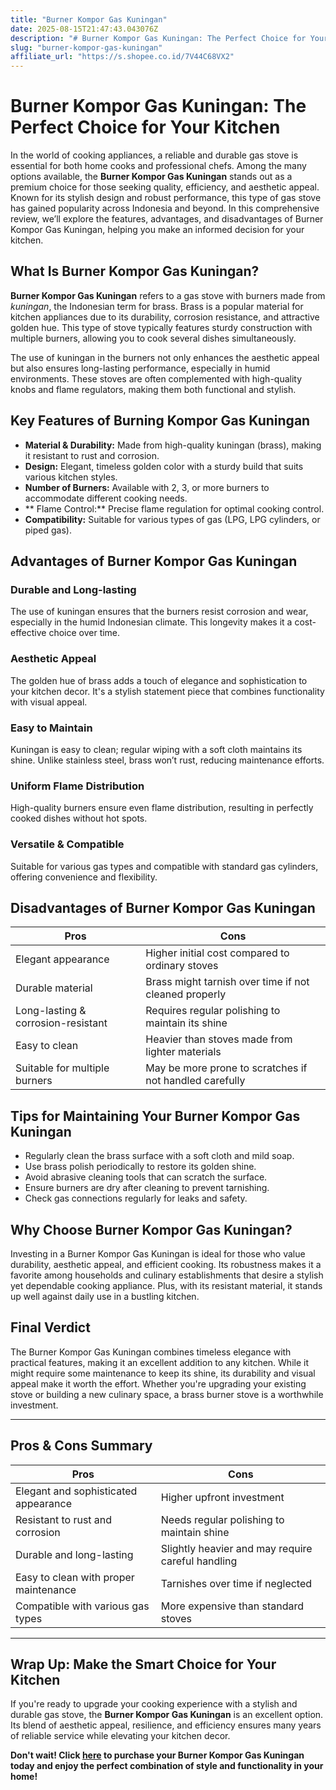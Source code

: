 ```yaml
---
title: "Burner Kompor Gas Kuningan"
date: 2025-08-15T21:47:43.043076Z
description: "# Burner Kompor Gas Kuningan: The Perfect Choice for Your Kitchen..."
slug: "burner-kompor-gas-kuningan"
affiliate_url: "https://s.shopee.co.id/7V44C68VX2"
---
```

# Burner Kompor Gas Kuningan: The Perfect Choice for Your Kitchen

In the world of cooking appliances, a reliable and durable gas stove is essential for both home cooks and professional chefs. Among the many options available, the **Burner Kompor Gas Kuningan** stands out as a premium choice for those seeking quality, efficiency, and aesthetic appeal. Known for its stylish design and robust performance, this type of gas stove has gained popularity across Indonesia and beyond. In this comprehensive review, we’ll explore the features, advantages, and disadvantages of Burner Kompor Gas Kuningan, helping you make an informed decision for your kitchen.

## What Is Burner Kompor Gas Kuningan?

**Burner Kompor Gas Kuningan** refers to a gas stove with burners made from *kuningan*, the Indonesian term for brass. Brass is a popular material for kitchen appliances due to its durability, corrosion resistance, and attractive golden hue. This type of stove typically features sturdy construction with multiple burners, allowing you to cook several dishes simultaneously.

The use of kuningan in the burners not only enhances the aesthetic appeal but also ensures long-lasting performance, especially in humid environments. These stoves are often complemented with high-quality knobs and flame regulators, making them both functional and stylish.

## Key Features of Burning Kompor Gas Kuningan

- **Material & Durability:** Made from high-quality kuningan (brass), making it resistant to rust and corrosion.
- **Design:** Elegant, timeless golden color with a sturdy build that suits various kitchen styles.
- **Number of Burners:** Available with 2, 3, or more burners to accommodate different cooking needs.
- ** Flame Control:** Precise flame regulation for optimal cooking control.
- **Compatibility:** Suitable for various types of gas (LPG, LPG cylinders, or piped gas).

## Advantages of Burner Kompor Gas Kuningan

### Durable and Long-lasting

The use of kuningan ensures that the burners resist corrosion and wear, especially in the humid Indonesian climate. This longevity makes it a cost-effective choice over time.

### Aesthetic Appeal

The golden hue of brass adds a touch of elegance and sophistication to your kitchen decor. It's a stylish statement piece that combines functionality with visual appeal.

### Easy to Maintain

Kuningan is easy to clean; regular wiping with a soft cloth maintains its shine. Unlike stainless steel, brass won’t rust, reducing maintenance efforts.

### Uniform Flame Distribution

High-quality burners ensure even flame distribution, resulting in perfectly cooked dishes without hot spots.

### Versatile & Compatible

Suitable for various gas types and compatible with standard gas cylinders, offering convenience and flexibility.

## Disadvantages of Burner Kompor Gas Kuningan

| Pros | Cons |
|---|---|
| Elegant appearance | Higher initial cost compared to ordinary stoves |
| Durable material | Brass might tarnish over time if not cleaned properly |
| Long-lasting & corrosion-resistant | Requires regular polishing to maintain its shine |
| Easy to clean | Heavier than stoves made from lighter materials |
| Suitable for multiple burners | May be more prone to scratches if not handled carefully |

## Tips for Maintaining Your Burner Kompor Gas Kuningan

- Regularly clean the brass surface with a soft cloth and mild soap.
- Use brass polish periodically to restore its golden shine.
- Avoid abrasive cleaning tools that can scratch the surface.
- Ensure burners are dry after cleaning to prevent tarnishing.
- Check gas connections regularly for leaks and safety.

## Why Choose Burner Kompor Gas Kuningan?

Investing in a Burner Kompor Gas Kuningan is ideal for those who value durability, aesthetic appeal, and efficient cooking. Its robustness makes it a favorite among households and culinary establishments that desire a stylish yet dependable cooking appliance. Plus, with its resistant material, it stands up well against daily use in a bustling kitchen.

## Final Verdict

The Burner Kompor Gas Kuningan combines timeless elegance with practical features, making it an excellent addition to any kitchen. While it might require some maintenance to keep its shine, its durability and visual appeal make it worth the effort. Whether you're upgrading your existing stove or building a new culinary space, a brass burner stove is a worthwhile investment.

---

## Pros & Cons Summary

| **Pros** | **Cons** |
|---|---|
| Elegant and sophisticated appearance | Higher upfront investment |
| Resistant to rust and corrosion | Needs regular polishing to maintain shine |
| Durable and long-lasting | Slightly heavier and may require careful handling |
| Easy to clean with proper maintenance | Tarnishes over time if neglected |
| Compatible with various gas types | More expensive than standard stoves |

---

## Wrap Up: Make the Smart Choice for Your Kitchen

If you're ready to upgrade your cooking experience with a stylish and durable gas stove, the **Burner Kompor Gas Kuningan** is an excellent option. Its blend of aesthetic appeal, resilience, and efficiency ensures many years of reliable service while elevating your kitchen decor.

**Don't wait! Click [here](https://s.shopee.co.id/7V44C68VX2) to purchase your Burner Kompor Gas Kuningan today and enjoy the perfect combination of style and functionality in your home!**